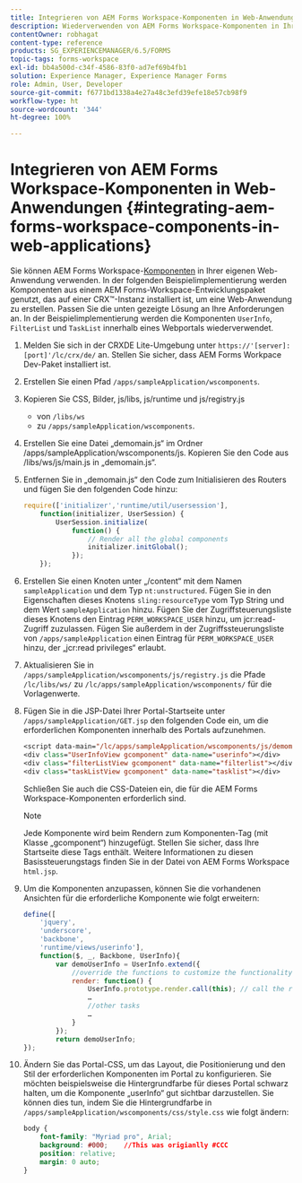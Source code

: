 ```yaml
---
title: Integrieren von AEM Forms Workspace-Komponenten in Web-Anwendungen
description: Wiederverwenden von AEM Forms Workspace-Komponenten in Ihren eigenen Web-Anwendungen, um Funktionen zu nutzen und eine enge Integration zu ermöglichen.
contentOwner: robhagat
content-type: reference
products: SG_EXPERIENCEMANAGER/6.5/FORMS
topic-tags: forms-workspace
exl-id: bb4a500d-c34f-4586-83f0-ad7ef69b4fb1
solution: Experience Manager, Experience Manager Forms
role: Admin, User, Developer
source-git-commit: f6771bd1338a4e27a48c3efd39efe18e57cb98f9
workflow-type: ht
source-wordcount: '344'
ht-degree: 100%

---
```


# Integrieren von AEM Forms Workspace-Komponenten in Web-Anwendungen {#integrating-aem-forms-workspace-components-in-web-applications}

Sie können AEM Forms Workspace-[Komponenten](/help/forms/using/description-reusable-components.md) in Ihrer eigenen Web-Anwendung verwenden. In der folgenden Beispielimplementierung werden Komponenten aus einem AEM Forms-Workspace-Entwicklungspaket genutzt, das auf einer CRX™-Instanz installiert ist, um eine Web-Anwendung zu erstellen. Passen Sie die unten gezeigte Lösung an Ihre Anforderungen an. In der Beispielimplementierung werden die Komponenten `UserInfo`, `FilterList` und `TaskList` innerhalb eines Webportals wiederverwendet.

1. Melden Sie sich in der CRXDE Lite-Umgebung unter `https://'[server]:[port]'/lc/crx/de/` an. Stellen Sie sicher, dass AEM Forms Workpace Dev-Paket installiert ist.
1. Erstellen Sie einen Pfad `/apps/sampleApplication/wscomponents`.
1. Kopieren Sie CSS, Bilder, js/libs, js/runtime und js/registry.js

   * von `/libs/ws`
   * zu `/apps/sampleApplication/wscomponents`.

1. Erstellen Sie eine Datei „demomain.js“ im Ordner /apps/sampleApplication/wscomponents/js. Kopieren Sie den Code aus /libs/ws/js/main.js in „demomain.js“.
1. Entfernen Sie in „demomain.js“ den Code zum Initialisieren des Routers und fügen Sie den folgenden Code hinzu:

   ```javascript
   require(['initializer','runtime/util/usersession'],
       function(initializer, UserSession) {
           UserSession.initialize(
               function() {
                   // Render all the global components
                   initializer.initGlobal();
               });
       });
   ```

1. Erstellen Sie einen Knoten unter „/content“ mit dem Namen `sampleApplication` und dem Typ `nt:unstructured`. Fügen Sie in den Eigenschaften dieses Knotens `sling:resourceType` vom Typ String und dem Wert `sampleApplication` hinzu. Fügen Sie der Zugriffsteuerungsliste dieses Knotens den Eintrag `PERM_WORKSPACE_USER` hinzu, um jcr:read-Zugriff zuzulassen. Fügen Sie außerdem in der Zugriffssteuerungsliste von `/apps/sampleApplication` einen Eintrag für `PERM_WORKSPACE_USER` hinzu, der „jcr:read privileges“ erlaubt.
1. Aktualisieren Sie in `/apps/sampleApplication/wscomponents/js/registry.js` die Pfade `/lc/libs/ws/` zu `/lc/apps/sampleApplication/wscomponents/` für die Vorlagenwerte.
1. Fügen Sie in die JSP-Datei Ihrer Portal-Startseite unter `/apps/sampleApplication/GET.jsp` den folgenden Code ein, um die erforderlichen Komponenten innerhalb des Portals aufzunehmen.

   ```jsp
   <script data-main="/lc/apps/sampleApplication/wscomponents/js/demomain" src="/lc/apps/sampleApplication/wscomponents/js/libs/require/require.js"></script>
   <div class="UserInfoView gcomponent" data-name="userinfo"></div>
   <div class="filterListView gcomponent" data-name="filterlist"></div>
   <div class="taskListView gcomponent" data-name="tasklist"></div>
   ```

   Schließen Sie auch die CSS-Dateien ein, die für die AEM Forms Workspace-Komponenten erforderlich sind.

   >[!NOTE]
   >
   >Jede Komponente wird beim Rendern zum Komponenten-Tag (mit Klasse „gcomponent“) hinzugefügt. Stellen Sie sicher, dass Ihre Startseite diese Tags enthält. Weitere Informationen zu diesen Basissteuerungstags finden Sie in der Datei von AEM Forms Workspace `html.jsp`.

1. Um die Komponenten anzupassen, können Sie die vorhandenen Ansichten für die erforderliche Komponente wie folgt erweitern:

   ```javascript
   define([
       'jquery',
       'underscore',
       'backbone',
       'runtime/views/userinfo'],
       function($, _, Backbone, UserInfo){
           var demoUserInfo = UserInfo.extend({
               //override the functions to customize the functionality
               render: function() {
                   UserInfo.prototype.render.call(this); // call the render function of the super class
                   …
                   //other tasks
                   …
               }
           });
           return demoUserInfo;
   });
   ```

1. Ändern Sie das Portal-CSS, um das Layout, die Positionierung und den Stil der erforderlichen Komponenten im Portal zu konfigurieren. Sie möchten beispielsweise die Hintergrundfarbe für dieses Portal schwarz halten, um die Komponente „userInfo“ gut sichtbar darzustellen. Sie können dies tun, indem Sie die Hintergrundfarbe in `/apps/sampleApplication/wscomponents/css/style.css` wie folgt ändern:

   ```css
   body {
       font-family: "Myriad pro", Arial;
       background: #000;    //This was origianlly #CCC
       position: relative;
       margin: 0 auto;
   }
   ```
